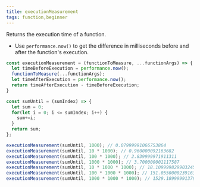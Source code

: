 ```yaml
---
title: executionMeasurement
tags: function,beginner
---
```


Returns the execution time of a function.

- Use `performance.now()` to get the difference in milliseconds before and after the function's execution. 

```js
const executionMeasurement = (functionToMeasure, ...functionArgs) => {
  let timeBeforeExecution = performance.now();
  functionToMeasure(...functionArgs);
  let timeAfterExecution = performance.now();
  return timeAfterExecution - timeBeforeExecution;
}
```

```js
const sumUntil = (sumIndex) => {
  let sum = 0;
  for(let i = 0; i <= sumIndex; i++) {
    sum+=i;
  }
  return sum;
};

executionMeasurement(sumUntil, 1000); // 0.07999991066753864
executionMeasurement(sumUntil, 10 * 1000); // 0.960000092163682
executionMeasurement(sumUntil, 100 * 1000); // 2.839999971911311
executionMeasurement(sumUntil, 1000 * 1000); // 3.700000001117587
executionMeasurement(sumUntil, 10 * 1000 * 1000); // 18.109999829903245
executionMeasurement(sumUntil, 100 * 1000 * 1000); // 151.05500002391636
executionMeasurement(sumUntil, 1000 * 1000 * 1000); // 1529.1899999137968
```
